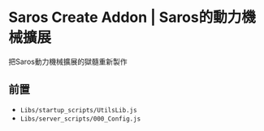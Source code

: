 # Saros Create Addon | Saros的動力機械擴展

把Saros動力機械擴展的獄髓重新製作

## 前置

- `Libs/startup_scripts/UtilsLib.js`
- `Libs/server_scripts/000_Config.js`